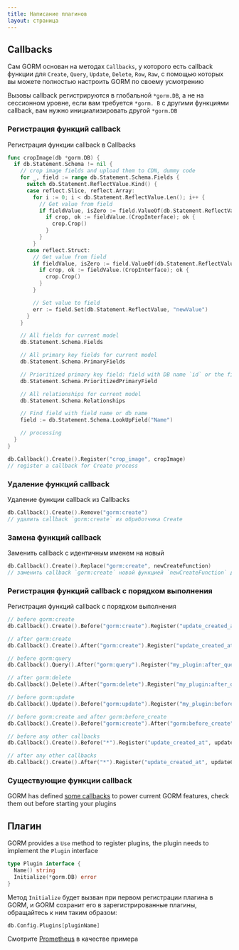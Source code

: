 ```yaml
---
title: Написание плагинов
layout: страница
---
```


## Callbacks

Сам GORM основан на методах `Callbacks`, у которого есть callback функции для `Create`, `Query`, `Update`, `Delete`, `Row`, `Raw`, с помощью которых вы можете полностью настроить GORM по своему усмотрению

Вызовы callback регистрируются в глобальной `*gorm.DB`, а не на сессионном уровне, если вам требуется `*gorm. B` с другими функциями callback, вам нужно инициализировать другой `*gorm.DB`

### Регистрация функций callback

Регистрация функции callback в Callbacks

```go
func cropImage(db *gorm.DB) {
  if db.Statement.Schema != nil {
    // crop image fields and upload them to CDN, dummy code
    for _, field := range db.Statement.Schema.Fields {
      switch db.Statement.ReflectValue.Kind() {
      case reflect.Slice, reflect.Array:
        for i := 0; i < db.Statement.ReflectValue.Len(); i++ {
          // Get value from field
          if fieldValue, isZero := field.ValueOf(db.Statement.ReflectValue.Index(i)); !isZero {
            if crop, ok := fieldValue.(CropInterface); ok {
              crop.Crop()
            }
          }
        }
      case reflect.Struct:
        // Get value from field
        if fieldValue, isZero := field.ValueOf(db.Statement.ReflectValue); isZero {
          if crop, ok := fieldValue.(CropInterface); ok {
            crop.Crop()
          }
        }

        // Set value to field
        err := field.Set(db.Statement.ReflectValue, "newValue")
      }
    }

    // All fields for current model
    db.Statement.Schema.Fields

    // All primary key fields for current model
    db.Statement.Schema.PrimaryFields

    // Prioritized primary key field: field with DB name `id` or the first defined primary key
    db.Statement.Schema.PrioritizedPrimaryField

    // All relationships for current model
    db.Statement.Schema.Relationships

    // Find field with field name or db name
    field := db.Statement.Schema.LookUpField("Name")

    // processing
  }
}

db.Callback().Create().Register("crop_image", cropImage)
// register a callback for Create process
```

### Удаление функций callback

Удаление функции callback из Callbacks

```go
db.Callback().Create().Remove("gorm:create")
// удалить callback `gorm:create` из обработчика Create
```

### Замена функций callback

Заменить callback с идентичным именем на новый

```go
db.Callback().Create().Replace("gorm:create", newCreateFunction)
// заменить callback `gorm:create` новой функцией `newCreateFunction` для обработчика Create
```

### Регистрация функций callback с порядком выполнения

Регистрация функций callback с порядком выполнения

```go
// before gorm:create
db.Callback().Create().Before("gorm:create").Register("update_created_at", updateCreated)

// after gorm:create
db.Callback().Create().After("gorm:create").Register("update_created_at", updateCreated)

// before gorm:query
db.Callback().Query().After("gorm:query").Register("my_plugin:after_query", afterQuery)

// after gorm:delete
db.Callback().Delete().After("gorm:delete").Register("my_plugin:after_delete", afterDelete)

// before gorm:update
db.Callback().Update().Before("gorm:update").Register("my_plugin:before_update", beforeUpdate)

// before gorm:create and after gorm:before_create
db.Callback().Create().Before("gorm:create").After("gorm:before_create").Register("my_plugin:before_create", beforeCreate)

// before any other callbacks
db.Callback().Create().Before("*").Register("update_created_at", updateCreated)

// after any other callbacks
db.Callback().Create().After("*").Register("update_created_at", updateCreated)
```

### Существующие функции callback

GORM has defined [some callbacks](https://github.com/go-gorm/gorm/blob/master/callbacks/callbacks.go) to power current GORM features, check them out before starting your plugins

## Плагин

GORM provides a `Use` method to register plugins, the plugin needs to implement the `Plugin` interface

```go
type Plugin interface {
  Name() string
  Initialize(*gorm.DB) error
}
```

Метод `Initialize` будет вызван при первом регистрации плагина в GORM, и GORM сохранит его в зарегистрированные плагины, обращайтесь к ним таким образом:

```go
db.Config.Plugins[pluginName]
```

Смотрите [Prometheus](prometheus.html) в качестве примера
